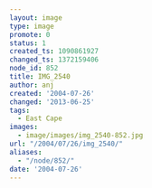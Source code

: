 ```yaml
---
layout: image
type: image
promote: 0
status: 1
created_ts: 1090861927
changed_ts: 1372159406
node_id: 852
title: IMG_2540
author: anj
created: '2004-07-26'
changed: '2013-06-25'
tags:
  - East Cape
images:
  - image/images/img_2540-852.jpg
url: "/2004/07/26/img_2540/"
aliases:
  - "/node/852/"
date: '2004-07-26'
---
```


